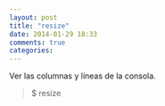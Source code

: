 ```yaml
---
layout: post
title: "resize"
date: 2014-01-29 18:33
comments: true
categories: 
---
```

Ver las columnas y líneas de la consola.

>$ resize


